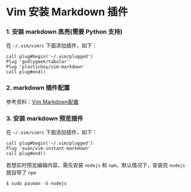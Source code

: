 # Vim 安装 Markdown 插件

### 1. 安装 markdown 高亮(需要 Python 支持)

在 `~/.vim/vimrc` 下面添加插件，如下：

```vim
call plug#begin('~/.vim/plugged')
Plug 'godlygeek/tabular'
Plug 'plasticboy/vim-markdown'
call plug#end()
```

### 2. markdown 插件配置

参考资料：[Vim Markdown配置](https://5xruby.tw/posts/markdown-extension-on-vim/)

### 3. 安装 markdown 预览插件
在 `~/.vim/vimrc` 下面添加插件，如下：

```vim
call plug#begin('~/.vim/plugged')
Plug 'suan/vim-instant-markdown'
call plug#end()
```

若想实时预览编辑内容，需先安装 `nodejs` 和 `npm`，默认情况下，安装完 `nodejs` 就自带了 `npm`

```shell
$ sudo pacman -S nodejs
```

